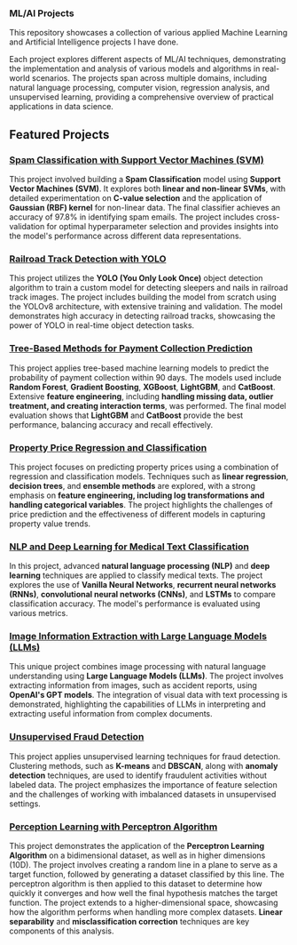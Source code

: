 ### ML/AI Projects 

This repository showcases a collection of various applied Machine Learning and Artificial Intelligence projects I have done. 

Each project explores different aspects of ML/AI techniques, demonstrating the implementation and analysis of various models and algorithms in real-world scenarios. The projects span across multiple domains, including natural language processing, computer vision, regression analysis, and unsupervised learning, providing a comprehensive overview of practical applications in data science.

## Featured Projects

### [Spam Classification with Support Vector Machines (SVM)](https://github.com/gabrieldeolaguibel/ML-Projects/tree/main/Spam_Classification_with_SVM)

This project involved building a **Spam Classification** model using **Support Vector Machines (SVM)**. It explores both **linear and non-linear SVMs**, with detailed experimentation on **C-value selection** and the application of **Gaussian (RBF) kernel** for non-linear data. The final classifier achieves an accuracy of 97.8% in identifying spam emails. The project includes cross-validation for optimal hyperparameter selection and provides insights into the model's performance across different data representations.

### [Railroad Track Detection with YOLO](https://github.com/gabrieldeolaguibel/ML-Projects/tree/main/Railroad_Track_Detetction_with_YOLO)

This project utilizes the **YOLO (You Only Look Once)** object detection algorithm to train a custom model for detecting sleepers and nails in railroad track images. The project includes building the model from scratch using the YOLOv8 architecture, with extensive training and validation. The model demonstrates high accuracy in detecting railroad tracks, showcasing the power of YOLO in real-time object detection tasks.

### [Tree-Based Methods for Payment Collection Prediction](https://github.com/gabrieldeolaguibel/ML-Projects/tree/main/Tree-based_Methods_for_Payment_Collection)

This project applies tree-based machine learning models to predict the probability of payment collection within 90 days. The models used include **Random Forest**, **Gradient Boosting**, **XGBoost**, **LightGBM**, and **CatBoost**. Extensive **feature engineering**, including **handling missing data, outlier treatment, and creating interaction terms**, was performed. The final model evaluation shows that **LightGBM** and **CatBoost** provide the best performance, balancing accuracy and recall effectively.

### [Property Price Regression and Classification](https://github.com/gabrieldeolaguibel/ML-Projects/tree/main/Property_Price_Regression_and_Classification)

This project focuses on predicting property prices using a combination of regression and classification models. Techniques such as **linear regression**, **decision trees**, and **ensemble methods** are explored, with a strong emphasis on **feature engineering, including log transformations and handling categorical variables**. The project highlights the challenges of price prediction and the effectiveness of different models in capturing property value trends.

### [NLP and Deep Learning for Medical Text Classification](https://github.com/gabrieldeolaguibel/ML-Projects/tree/main/NLP_Deep_Learning_Medical_Text_Classification)

In this project, advanced **natural language processing (NLP)** and **deep learning** techniques are applied to classify medical texts. The project explores the use of **Vanilla Neural Networks**, **recurrent neural networks (RNNs)**, **convolutional neural networks (CNNs)**, and **LSTMs** to compare classification accuracy. The model's performance is evaluated using various metrics.

### [Image Information Extraction with Large Language Models (LLMs)](https://github.com/gabrieldeolaguibel/ML-Projects/tree/main/Image_information_extraction_with_LLMs)

This unique project combines image processing with natural language understanding using **Large Language Models (LLMs)**. The project involves extracting information from images, such as accident reports, using **OpenAI's GPT models**. The integration of visual data with text processing is demonstrated, highlighting the capabilities of LLMs in interpreting and extracting useful information from complex documents.

### [Unsupervised Fraud Detection](https://github.com/gabrieldeolaguibel/ML-Projects/tree/main/Unsupervised_Fraud_Detection)

This project applies unsupervised learning techniques for fraud detection. Clustering methods, such as **K-means** and **DBSCAN**, along with **anomaly detection** techniques, are used to identify fraudulent activities without labeled data. The project emphasizes the importance of feature selection and the challenges of working with imbalanced datasets in unsupervised settings.

### [Perception Learning with Perceptron Algorithm](https://github.com/gabrieldeolaguibel/ML-Projects/tree/main/Perception_learning)

This project demonstrates the application of the **Perceptron Learning Algorithm** on a bidimensional dataset, as well as in higher dimensions (10D). The project involves creating a random line in a plane to serve as a target function, followed by generating a dataset classified by this line. The perceptron algorithm is then applied to this dataset to determine how quickly it converges and how well the final hypothesis matches the target function. The project extends to a higher-dimensional space, showcasing how the algorithm performs when handling more complex datasets. **Linear separability** and **misclassification correction** techniques are key components of this analysis.
